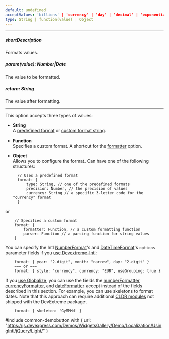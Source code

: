 ```yaml
---
default: undefined
acceptValues: 'billions' | 'currency' | 'day' | 'decimal' | 'exponential' | 'fixedPoint' | 'largeNumber' | 'longDate' | 'longTime' | 'millions' | 'millisecond' | 'month' | 'monthAndDay' | 'monthAndYear' | 'percent' | 'quarter' | 'quarterAndYear' | 'shortDate' | 'shortTime' | 'thousands' | 'trillions' | 'year' | 'dayOfWeek' | 'hour' | 'longDateLongTime' | 'minute' | 'second' | 'shortDateShortTime'
type: String | function(value) | Object
---
```

---
##### shortDescription
Formats values.

##### param(value): Number|Date
The value to be formatted.

##### return: String
The value after formatting.

---
This option accepts three types of values:

* **String**  
 A [predefined format](/api-reference/50%20Common/Object%20Structures/format/type.md '/Documentation/ApiReference/Common/Object_Structures/format/#type') or [custom format string](/concepts/Common/34%20Value%20Formatting/10%20Format%20Widget%20Values/20%20Custom%20Format%20String.md '/Documentation/Guide/Common/Value_Formatting/#Format_Widget_Values/Custom_Format_String').

* **Function**  
 Specifies a custom format. A shortcut for the [formatter](/api-reference/50%20Common/Object%20Structures/format/formatter.md '/Documentation/ApiReference/Common/Object_Structures/format/#formatter') option.
 
* **Object**  
 Allows you to configure the format. Can have one of the following structures:

        // Uses a predefined format
        format: {
            type: String, // one of the predefined formats
            precision: Number, // the precision of values
            currency: String // a specific 3-letter code for the "currency" format
        }
 or

        // Specifies a custom format
        format: {
            formatter: Function, // a custom formatting function
            parser: Function // a parsing function for string values
        }

 You can specify the Intl [NumberFormat](https://developer.mozilla.org/en-US/docs/Web/JavaScript/Reference/Global_Objects/NumberFormat#Parameters)'s and [DateTimeFormat](https://developer.mozilla.org/en-US/docs/Web/JavaScript/Reference/Global_Objects/DateTimeFormat#Parameters)'s `options` parameter fields if you [use Devextreme-Intl](/concepts/Common/33%20Localization/05%20Localize%20Dates,%20Numbers,%20and%20Currencies/05%20Using%20Intl.md '/Documentation/Guide/Common/Localization/#Localize_Dates_Numbers_and_Currencies/Using_Intl'):    

        format: { year: "2-digit", month: "narrow", day: "2-digit" }
        === or ===
        format: { style: "currency", currency: "EUR", useGrouping: true }

 If you [use Globalize](/concepts/Common/33%20Localization/05%20Localize%20Dates,%20Numbers,%20and%20Currencies/10%20Using%20Globalize.md '/Documentation/Guide/Common/Localization/#Localize_Dates_Numbers_and_Currencies/Using_Globalize'), you can use the fields the [numberFormatter](https://github.com/jquery/globalize/blob/master/doc/api/number/number-formatter.md), [currencyFormatter](https://github.com/jquery/globalize/blob/master/doc/api/currency/currency-formatter.md), and [dateFormatter](https://github.com/jquery/globalize/blob/master/doc/api/date/date-formatter.md) accept instead of the fields described in this section. For example, you can use skeletons to format dates. Note that this approach can require additional [CLDR modules](https://github.com/jquery/globalize/blob/master/README.md#2-cldr-content) not shipped with the DevExtreme package.

        format: { skeleton: 'GyMMMd' }

#include common-demobutton with {
    url: "https://js.devexpress.com/Demos/WidgetsGallery/Demo/Localization/UsingIntl/jQuery/Light/"
}